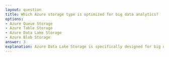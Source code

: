 ```yaml
---
layout: question
title: Which Azure storage type is optimized for big data analytics?
options:
- Azure Queue Storage
- Azure Table Storage
- Azure Data Lake Storage
- Azure Blob Storage
answer: 3
explanation: Azure Data Lake Storage is specifically designed for big data analytics workloads. It provides hierarchical namespace, fine-grained access control, and is optimized for analytics frameworks like Apache Spark and Hadoop.
---
```

